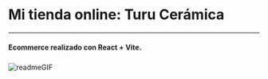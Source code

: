 # Mi tienda online: Turu Cerámica

- - - 

#### Ecommerce realizado con React + Vite.
##### 


![readmeGIF](https://user-images.githubusercontent.com/102038753/229387669-f575ce03-73c6-42b2-90e8-76bc903db065.gif)
